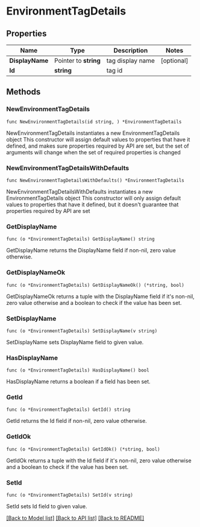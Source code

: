 # EnvironmentTagDetails

## Properties

Name | Type | Description | Notes
------------ | ------------- | ------------- | -------------
**DisplayName** | Pointer to **string** | tag display name | [optional] 
**Id** | **string** | tag id | 

## Methods

### NewEnvironmentTagDetails

`func NewEnvironmentTagDetails(id string, ) *EnvironmentTagDetails`

NewEnvironmentTagDetails instantiates a new EnvironmentTagDetails object
This constructor will assign default values to properties that have it defined,
and makes sure properties required by API are set, but the set of arguments
will change when the set of required properties is changed

### NewEnvironmentTagDetailsWithDefaults

`func NewEnvironmentTagDetailsWithDefaults() *EnvironmentTagDetails`

NewEnvironmentTagDetailsWithDefaults instantiates a new EnvironmentTagDetails object
This constructor will only assign default values to properties that have it defined,
but it doesn't guarantee that properties required by API are set

### GetDisplayName

`func (o *EnvironmentTagDetails) GetDisplayName() string`

GetDisplayName returns the DisplayName field if non-nil, zero value otherwise.

### GetDisplayNameOk

`func (o *EnvironmentTagDetails) GetDisplayNameOk() (*string, bool)`

GetDisplayNameOk returns a tuple with the DisplayName field if it's non-nil, zero value otherwise
and a boolean to check if the value has been set.

### SetDisplayName

`func (o *EnvironmentTagDetails) SetDisplayName(v string)`

SetDisplayName sets DisplayName field to given value.

### HasDisplayName

`func (o *EnvironmentTagDetails) HasDisplayName() bool`

HasDisplayName returns a boolean if a field has been set.

### GetId

`func (o *EnvironmentTagDetails) GetId() string`

GetId returns the Id field if non-nil, zero value otherwise.

### GetIdOk

`func (o *EnvironmentTagDetails) GetIdOk() (*string, bool)`

GetIdOk returns a tuple with the Id field if it's non-nil, zero value otherwise
and a boolean to check if the value has been set.

### SetId

`func (o *EnvironmentTagDetails) SetId(v string)`

SetId sets Id field to given value.



[[Back to Model list]](../README.md#documentation-for-models) [[Back to API list]](../README.md#documentation-for-api-endpoints) [[Back to README]](../README.md)


